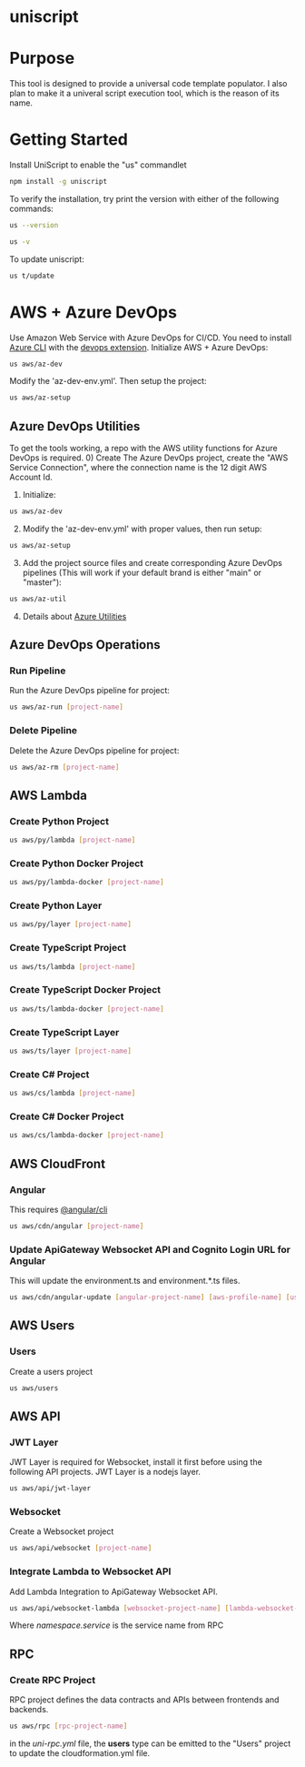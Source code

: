 # uniscript

# Purpose
This tool is designed to provide a universal code template populator.
I also plan to make it a univeral script execution tool, which is the reason of its name.

# Getting Started
Install UniScript to enable the "us" commandlet
```bash
npm install -g uniscript
```
To verify the installation, try print the version with either of the following commands:
```bash
us --version
```
```bash
us -v
```
To update uniscript:
```bash
us t/update
```

# AWS + Azure DevOps
Use Amazon Web Service with Azure DevOps for CI/CD.
You need to install [Azure CLI](https://docs.microsoft.com/en-us/cli/azure/install-azure-cli) with the [devops extension](https://docs.microsoft.com/en-us/azure/devops/cli/?view=azure-devops).
Initialize AWS + Azure DevOps:
```bash
us aws/az-dev
```
Modify the 'az-dev-env.yml'.
Then setup the project:
```bash
us aws/az-setup
```
## Azure DevOps Utilities
To get the tools working, a repo with the AWS utility functions for Azure DevOps is required.
0) Create The Azure DevOps project, create the "AWS Service Connection", where the connection name is the 12 digit AWS Account Id.
1) Initialize:
```bash
us aws/az-dev
```
2) Modify the 'az-dev-env.yml' with proper values, then run setup:
```bash
us aws/az-setup
```
3) Add the project source files and create corresponding Azure DevOps pipelines (This will work if your default brand is either "main" or "master"):
```bash
us aws/az-util
```
4) Details about [Azure Utilities](https://github.com/errisy/uniscript/tree/main/source/aws/az-util)
## Azure DevOps Operations
### Run Pipeline
Run the Azure DevOps pipeline for project:
```bash
us aws/az-run [project-name]
```
### Delete Pipeline
Delete the Azure DevOps pipeline for project:
```bash
us aws/az-rm [project-name]
```
## AWS Lambda
### Create Python Project
```bash
us aws/py/lambda [project-name]
```
### Create Python Docker Project
```bash
us aws/py/lambda-docker [project-name]
```
### Create Python Layer
```bash
us aws/py/layer [project-name]
```
### Create TypeScript Project
```bash
us aws/ts/lambda [project-name]
```
### Create TypeScript Docker Project
```bash
us aws/ts/lambda-docker [project-name]
```
### Create TypeScript Layer
```bash
us aws/ts/layer [project-name]
```
### Create C# Project
```bash
us aws/cs/lambda [project-name]
```
### Create C# Docker Project
```bash
us aws/cs/lambda-docker [project-name]
```
## AWS CloudFront
### Angular
This requires [@angular/cli](https://www.npmjs.com/package/@angular/cli)
```bash
us aws/cdn/angular [project-name]
```
### Update ApiGateway Websocket API and Cognito Login URL for Angular
This will update the environment.ts and environment.*.ts files.
```bash
us aws/cdn/angular-update [angular-project-name] [aws-profile-name] [users-project-name] [websocket-project-name] [environment-name]
```

## AWS Users
### Users
Create a users project
```bash
us aws/users
```

## AWS API
### JWT Layer
JWT Layer is required for Websocket, install it first before using the following API projects. JWT Layer is a nodejs layer.
```bash
us aws/api/jwt-layer
```
### Websocket
Create a Websocket project
```bash
us aws/api/websocket [project-name]
```
### Integrate Lambda to Websocket API
Add Lambda Integration to ApiGateway Websocket API.
```bash
us aws/api/websocket-lambda [websocket-project-name] [lambda-websocket-project-name] [namespace.service]
```
Where *namespace.service* is the service name from RPC
## RPC
### Create RPC Project
RPC project defines the data contracts and APIs between frontends and backends.
```bash
us aws/rpc [rpc-project-name]
```
in the *uni-rpc.yml* file, the **users** type can be emitted to the "Users" project to update the cloudformation.yml file.
